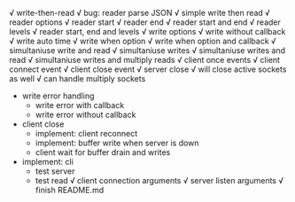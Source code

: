 
√ write-then-read
  √ bug: reader parse JSON
  √ simple write then read
√ reader options
  √ reader start
  √ reader end
  √ reader start and end
  √ reader levels
  √ reader start, end and levels
√ write options
  √ write without callback
  √ write auto time
  √ write when option
  √ write when option and callback
√ simultaniuse write and read
  √ simultaniuse writes
  √ simultaniuse writes and read
  √ simultaniuse writes and multiply reads
√ client once events
  √ client connect event
  √ client close event
√ server close
  √ will close active sockets as well
  √ can handle multiply sockets
* write error handling
  * write error with callback
  * write error without callback
* client close
  * implement: client reconnect
  * implement: buffer write when server is down
  * client wait for buffer drain and writes
* implement: cli
  * test server
  * test read
√ client connection arguments
√ server listen arguments
√ finish README.md

